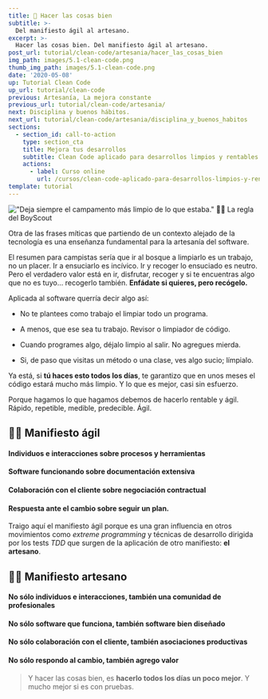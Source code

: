 ```yaml
---
title: 📝 Hacer las cosas bien
subtitle: >-
  Del manifiesto ágil al artesano.
excerpt: >-
  Hacer las cosas bien. Del manifiesto ágil al artesano.
post_url: tutorial/clean-code/artesania/hacer_las_cosas_bien
img_path: images/5.1-clean-code.png
thumb_img_path: images/5.1-clean-code.png
date: '2020-05-08'
up: Tutorial Clean Code
up_url: tutorial/clean-code
previous: Artesanía, La mejora constante
previous_url: tutorial/clean-code/artesania/
next: Disciplina y buenos hábitos.
next_url: tutorial/clean-code/artesania/disciplina_y_buenos_habitos
sections:
  - section_id: call-to-action
    type: section_cta
    title: Mejora tus desarrollos
    subtitle: Clean Code aplicado para desarrollos limpios y rentables.
    actions:
      - label: Curso online
        url: /cursos/clean-code-aplicado-para-desarrollos-limpios-y-rentables/
template: tutorial
---
```


!["Deja siempre el campamento más limpio de lo que estaba." ✍🏼 La regla del BoyScout](/images/citas/5.1-clean-code.png)

Otra de las frases míticas que partiendo de un contexto alejado de la tecnología es una enseñanza fundamental para la artesanía del software.

El resumen para campistas sería que ir al bosque a limpiarlo es un trabajo, no un placer. Ir a ensuciarlo es incívico. Ir y recoger lo ensuciado es neutro. Pero el verdadero valor está en ir, disfrutar, recoger y si te encuentras algo que no es tuyo... recogerlo también. **Enfádate si quieres, pero recógelo.**

Aplicada al software querría decir algo así:

- No te plantees como trabajo el limpiar todo un programa.

- A menos, que ese sea tu trabajo. Revisor o limpiador de código.

- Cuando programes algo, déjalo limpio al salir. No agregues mierda.

- Si, de paso que visitas un método o una clase, ves algo sucio; límpialo.

Ya está, si **tú haces esto todos los días**, te garantizo que en unos meses el código estará mucho más limpio. Y lo que es mejor, casi sin esfuerzo.

Porque hagamos lo que hagamos debemos de hacerlo rentable y ágil. Rápido, repetible, medible, predecible. Ágil.

## 🏃‍♂️ Manifiesto ágil

#### **Individuos e interacciones** sobre procesos y herramientas

#### **Software funcionando** sobre documentación extensiva

#### **Colaboración con el cliente** sobre negociación contractual

#### **Respuesta ante el cambio** sobre seguir un plan.

Traigo aquí el manifiesto ágil porque es una gran influencia en otros movimientos como _extreme programming_ y técnicas de desarrollo dirigida por los tests _TDD_ que surgen de la aplicación de otro manifiesto: **el artesano**.

## 🚶‍♀️ Manifiesto artesano

#### No sólo individuos e interacciones, también una **comunidad de profesionales**

#### No sólo software que funciona, también **software bien diseñado**

#### No sólo colaboración con el cliente, también **asociaciones productivas**

#### No sólo respondo al cambio, también **agrego valor**

> Y hacer las cosas bien, es **hacerlo todos los días un poco mejor**. Y mucho mejor si es con pruebas.
